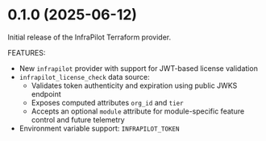 # 0.1.0 (2025-06-12)

Initial release of the InfraPilot Terraform provider.

FEATURES:

- New `infrapilot` provider with support for JWT-based license validation
- `infrapilot_license_check` data source:
  - Validates token authenticity and expiration using public JWKS endpoint
  - Exposes computed attributes `org_id` and `tier`
  - Accepts an optional `module` attribute for module-specific feature control and future telemetry
- Environment variable support: `INFRAPILOT_TOKEN`
